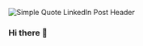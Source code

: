 ![Simple Quote LinkedIn Post Header](https://user-images.githubusercontent.com/68249198/117731528-e0942680-b1b3-11eb-8fbe-91c5650886c5.png)
### Hi there 👋

<!--
**GabbyBarajasBroussard/GabbyBarajasBroussard** is a ✨ _special_ ✨ repository because its `README.md` (this file) appears on your GitHub profile.

Here are some ideas to get you started:

- 🔭 I’m currently working on ...
- 🌱 I’m currently learning ...
- 👯 I’m looking to collaborate on ...
- 🤔 I’m looking for help with ...
- 💬 Ask me about ...
- 📫 How to reach me: ...
- 😄 Pronouns: ... (She/Her/They)
- ⚡ Fun fact: ...
-->
